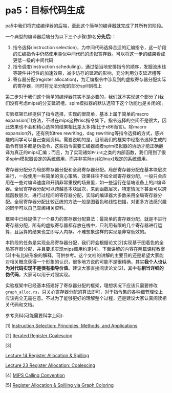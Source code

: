 # pa5：目标代码生成

pa5中我们将完成编译器的后端，至此这个简单的编译器就完成了其所有的阶段。

一个典型的编译器后端分为以下三个步骤(排名**分先后**)：

1. 指令选择(instruction selection)，为中间代码选择合适的汇编指令，这一阶段的汇编指令中仍然使用类似中间代码的虚拟寄存器。可以将这一步的结果看成更低一级的中间代码
2. 指令调度(instruction scheduling)，通过恰当地安排指令的顺序，发掘流水线等硬件并行性的加速效果，减少访存的延迟的影响，充分利用分支延迟槽等
3. 寄存器分配(register allocation)，为汇编指令中涉及到的虚拟寄存器分配实际的寄存器，同时将无法分配的部分spill到栈上

第二步对于我们这个简单的编译器其实不是必要的，我们就不实现这个部分了(我们没有考虑mips的分支延迟槽，spim模拟器的默认选项下这个功能也是关闭的)。

实验框架已经提供了指令选择，实现的很简单，基本上属于简单的macro expansion[1]方法，不过在mips这种risc指令集下，指令选择的空间不是很大，因此效果也不会和精心选择的结果相比差太多(相比于x86而言)。除macro expansion外，还有例如tree rewriting，dag rewriting等指令选择的方式，感兴趣的同学可以自己查阅资料。需要说明的是，目前我们的框架中经指令选择生成的指令有很多都是伪指令，这些指令需要汇编器或者spim模拟器的协助才能正确翻译为真正的mips汇编；而且，为了实现诸如`Print`之类的内部函数，我们用到了很多spim模拟器设定的系统调用，而并非实际os(如linux)规定的系统调用。

寄存器分配分为局部寄存器分配和全局寄存器分配。局部寄存器分配在基本块层次进行，一般使用一些简单的贪心策略，效果往往不如全局寄存器分配，一般只会应用在一些对编译速度和开销非常重视的场景里，如一些运行在低端设备上的jit编译器。全局寄存器分配可以跨越基本块层次，来到函数层次，特定情况下甚至可以跨越函数层次，进行过程间的寄存器分配，实际的编译器大多数采用全局寄存器分配。全局寄存器分配比较正统的方法一般是图着色和线性扫描，对更多方法感兴趣的同学可以自己查阅相关资料。

框架中已经提供了一个暴力的寄存器分配算法：最简单的寄存器分配，就是不进行寄存器分配，所有的虚拟寄存器都存放在栈中，只利用有限的几个寄存器进行运算，且运算的结果也立即写入内存。不难想象这样的实现是非常低效的。

本阶段的任务是实现全局寄存器分配，我们将会根据论文[2]实现基于图着色的全局寄存器分配，并且要求实现mips调用约定[4]。下面讲解的内容在两篇课程教案[3]中有比较形象的解释，可供参考。这个文档的讲解的主要目的还是希望大家能对相关概念获得一个形象的认识，很多地方说的可能不是很精确，其实**我个人也认为对代码实现不是很有指导价值**。建议大家直接阅读论文[2]，其中有**相当详细的伪代码**，大家可以用于对照实现。

实验框架中已经基本搭建好了寄存器分配的框架，理想状况下应该只需要修改`graph_alloc.rs`，只关心寄存器分配的算法即可，对于指令集的各种细节理论上应该完全无需在意。不过为了能够更好的理解整个过程，还是建议大家认真阅读相关代码和文档。

参考资料(可能需要科学上网):

[1] [Instruction Selection: Principles, Methods, and Applications](https://www.diva-portal.org/smash/get/diva2:951540/FULLTEXT01.pdf)

[2] [Iterated Register Coalescing](http://www.cse.iitm.ac.in/~krishna/cs6013/george.pdf)

[3] 

[Lecture 14 Register Allocation & Spilling](https://www.cs.cmu.edu/afs/cs/academic/class/15745-s16/www/lectures/L14-Register-Allocation.pdf)

[Lecture 23 Register Allocation: Coalescing](https://www.cs.cmu.edu/afs/cs/academic/class/15745-s16/www/lectures/L23-Register-Coalescing.pdf)

[4] [MIPS Calling Convention](https://courses.cs.washington.edu/courses/cse410/09sp/examples/MIPSCallingConventionsSummary.pdf)

[5] [Register Allocation & Spilling via Graph Coloring](https://cs.gmu.edu/~white/CS640/p98-chaitin.pdf)